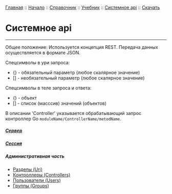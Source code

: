 [Главная](/) ::
[Начало](/docs/start.html) ::
[Справочник](/docs/reference.html) ::
[Учебник](/docs/tutorial.html) ::
[Системное api](/docs/api.html) ::
[Скачать](https://github.com/kshamiev/sungora)

# Системное api
***

Общее положение:
Используется концепция REST.
Передача данных осуществляется в формате JSON.

Спецсимволы в ури запроса:
+ {} - обязательный параметр (любое скалярное значение)
+ [] - необязательный параметр (любое скалярное значение)

Спецсимволы в теле запроса и ответа:
+ {} - объект
+ [] - список (масссив) значений (объектов)

В описании 'Controller' указывается обрабатывающий запрос контроллер Go `moduleName/ControllerName/metodName`.

##### [Сервер](/docs/api/server.html)

##### [Сессия](/docs/api/session.html)

##### Административная часть

* [Разделы (Uri)](/docs/api/admin-uri.html)
* [Контроллеры (Controllers)](/docs/api/admin-controllers.html)
* [Пользователи (Users)](/docs/api/admin-users.html)
* [Группы (Groups)](/docs/api/admin-groups.html)
